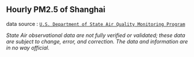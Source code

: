 ## Hourly PM2.5 of Shanghai
data source : [`U.S. Department of State Air Quality Monitoring Program`](http://www.stateair.net/web/historical/1/4.html)

*State Air observational data are not fully verified or validated; these data are subject to change, error, and correction.  The data and information are in no way official.*
